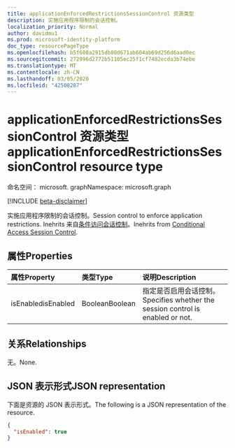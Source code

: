 ```yaml
---
title: applicationEnforcedRestrictionsSessionControl 资源类型
description: 实施应用程序限制的会话控制。
localization_priority: Normal
author: davidmu1
ms.prod: microsoft-identity-platform
doc_type: resourcePageType
ms.openlocfilehash: b5f608a2915db80d671ab604ab69d256d6aad0ec
ms.sourcegitcommit: 272996d2772b51105ec25f1cf7482ecda3b74ebe
ms.translationtype: MT
ms.contentlocale: zh-CN
ms.lasthandoff: 03/05/2020
ms.locfileid: "42508287"
---
```

# <a name="applicationenforcedrestrictionssessioncontrol-resource-type"></a><span data-ttu-id="9a397-103">applicationEnforcedRestrictionsSessionControl 资源类型</span><span class="sxs-lookup"><span data-stu-id="9a397-103">applicationEnforcedRestrictionsSessionControl resource type</span></span>

<span data-ttu-id="9a397-104">命名空间： microsoft. graph</span><span class="sxs-lookup"><span data-stu-id="9a397-104">Namespace: microsoft.graph</span></span>

[!INCLUDE [beta-disclaimer](../../includes/beta-disclaimer.md)]

<span data-ttu-id="9a397-105">实施应用程序限制的会话控制。</span><span class="sxs-lookup"><span data-stu-id="9a397-105">Session control to enforce application restrictions.</span></span> <span data-ttu-id="9a397-106">Inehrits 来自[条件访问会话控制](conditionalaccesssessioncontrol.md)。</span><span class="sxs-lookup"><span data-stu-id="9a397-106">Inehrits from [Conditional Access Session Control](conditionalaccesssessioncontrol.md).</span></span>

## <a name="properties"></a><span data-ttu-id="9a397-107">属性</span><span class="sxs-lookup"><span data-stu-id="9a397-107">Properties</span></span>

| <span data-ttu-id="9a397-108">属性</span><span class="sxs-lookup"><span data-stu-id="9a397-108">Property</span></span>     | <span data-ttu-id="9a397-109">类型</span><span class="sxs-lookup"><span data-stu-id="9a397-109">Type</span></span>        | <span data-ttu-id="9a397-110">说明</span><span class="sxs-lookup"><span data-stu-id="9a397-110">Description</span></span> |
|:-------------|:------------|:------------|
|<span data-ttu-id="9a397-111">isEnabled</span><span class="sxs-lookup"><span data-stu-id="9a397-111">isEnabled</span></span>     |<span data-ttu-id="9a397-112">Boolean</span><span class="sxs-lookup"><span data-stu-id="9a397-112">Boolean</span></span>      | <span data-ttu-id="9a397-113">指定是否启用会话控制。</span><span class="sxs-lookup"><span data-stu-id="9a397-113">Specifies whether the session control is enabled or not.</span></span> |

## <a name="relationships"></a><span data-ttu-id="9a397-114">关系</span><span class="sxs-lookup"><span data-stu-id="9a397-114">Relationships</span></span>

<span data-ttu-id="9a397-115">无。</span><span class="sxs-lookup"><span data-stu-id="9a397-115">None.</span></span>

## <a name="json-representation"></a><span data-ttu-id="9a397-116">JSON 表示形式</span><span class="sxs-lookup"><span data-stu-id="9a397-116">JSON representation</span></span>

<span data-ttu-id="9a397-117">下面是资源的 JSON 表示形式。</span><span class="sxs-lookup"><span data-stu-id="9a397-117">The following is a JSON representation of the resource.</span></span>

<!-- {
  "blockType": "resource",
  "optionalProperties": [

  ],
  "@odata.type": "microsoft.graph.applicationEnforcedRestrictionsSessionControl",
  "baseType": "microsoft.graph.conditionalAccessSessionControl"
}-->

```json
{
  "isEnabled": true
}
```

<!-- uuid: 16cd6b66-4b1a-43a1-adaf-3a886856ed98
2019-02-04 14:57:30 UTC -->
<!-- {
  "type": "#page.annotation",
  "description": "applicationEnforcedRestrictionsSessionControl resource",
  "keywords": "",
  "section": "documentation",
  "tocPath": ""
}-->
